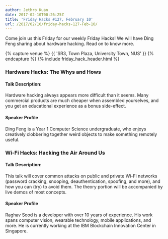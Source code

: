 ```yaml
---
author: Jethro Kuan
date: 2017-02-10T00:26:25Z
title: 'Friday Hacks #127, February 10'
url: /2017/02/10/friday-hacks-127-Feb-10/
---
```


Come join us this Friday for our weekly Friday Hacks! We will have Ding Feng sharing about hardware hacking. Read on to know more.

{% capture venue %}
    {{ 'SR3, Town Plaza, University Town, NUS' }}
{% endcapture %}
{% include friday_hack_header.html %}

### Hardware Hacks: The Whys and Hows

#### Talk Description:
Hardware hacking always appears more difficult than it seems. Many commercial products are much cheaper when assembled yourselves, and you get an educational experience as a bonus side-effect.

#### Speaker Profile
Ding Feng is a Year 1 Computer Science undergraduate, who enjoys creatively clobbering together weird objects to make something remotely useful.


### Wi-Fi Hacks: Hacking the Air Around Us

#### Talk Description:

This talk will cover common attacks on public and private Wi-Fi networks (password cracking, snooping, deauthentication, spoofing, and more), and how you can (try) to avoid them. The theory portion will be accompanied by live demos of most concepts.

#### Speaker Profile
Raghav Sood is a developer with over 10 years of experience. His work spans computer vision, wearable technology, mobile applications, and more. He is currently working at the IBM Blockchain Innovation Center in Singapore.
